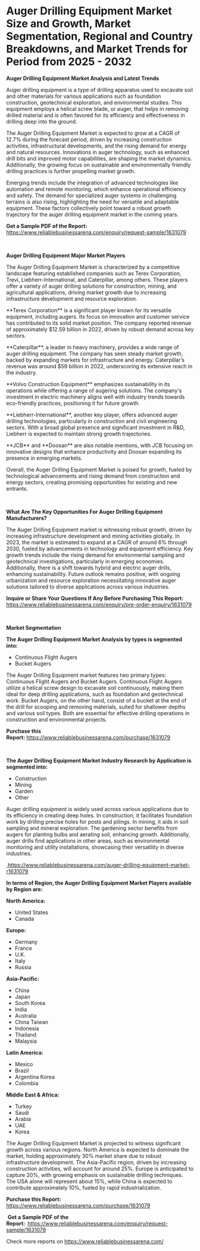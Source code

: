 <p><h1>Auger Drilling Equipment Market Size and Growth, Market Segmentation, Regional and Country Breakdowns, and Market Trends for Period from 2025 -  2032</h1></p><p><strong>Auger Drilling Equipment Market Analysis and Latest Trends</strong></p>
<p><p>Auger drilling equipment is a type of drilling apparatus used to excavate soil and other materials for various applications such as foundation construction, geotechnical exploration, and environmental studies. This equipment employs a helical screw blade, or auger, that helps in removing drilled material and is often favored for its efficiency and effectiveness in drilling deep into the ground.</p><p>The Auger Drilling Equipment Market is expected to grow at a CAGR of 12.7% during the forecast period, driven by increasing construction activities, infrastructural developments, and the rising demand for energy and natural resources. Innovations in auger technology, such as enhanced drill bits and improved motor capabilities, are shaping the market dynamics. Additionally, the growing focus on sustainable and environmentally friendly drilling practices is further propelling market growth.</p><p>Emerging trends include the integration of advanced technologies like automation and remote monitoring, which enhance operational efficiency and safety. The demand for specialized auger systems in challenging terrains is also rising, highlighting the need for versatile and adaptable equipment. These factors collectively point toward a robust growth trajectory for the auger drilling equipment market in the coming years.</p></p>
<p><strong>Get a Sample PDF of the Report:&nbsp;</strong> <a href="https://www.reliablebusinessarena.com/enquiry/request-sample/1631079?utm_campaign=3498&utm_medium=2&utm_source=Github&utm_content=ia&utm_term=10042025&utm_id=auger-drilling-equipment">https://www.reliablebusinessarena.com/enquiry/request-sample/1631079</a></p>
<p>&nbsp;</p>
<p><strong>Auger Drilling Equipment Major Market Players</strong></p>
<p><p>The Auger Drilling Equipment Market is characterized by a competitive landscape featuring established companies such as Terex Corporation, Trevi, Liebherr-International, and Caterpillar, among others. These players offer a variety of auger drilling solutions for construction, mining, and agricultural applications, driving market growth due to increasing infrastructure development and resource exploration.</p><p>**Terex Corporation** is a significant player known for its versatile equipment, including augers. Its focus on innovation and customer service has contributed to its solid market position. The company reported revenue of approximately $12.59 billion in 2022, driven by robust demand across key sectors.</p><p>**Caterpillar**, a leader in heavy machinery, provides a wide range of auger drilling equipment. The company has seen steady market growth, backed by expanding markets for infrastructure and energy. Caterpillar’s revenue was around $59 billion in 2022, underscoring its extensive reach in the industry.</p><p>**Volvo Construction Equipment** emphasizes sustainability in its operations while offering a range of augering solutions. The company's investment in electric machinery aligns well with industry trends towards eco-friendly practices, positioning it for future growth.</p><p>**Liebherr-International**, another key player, offers advanced auger drilling technologies, particularly in construction and civil engineering sectors. With a broad global presence and significant investment in R&D, Liebherr is expected to maintain strong growth trajectories.</p><p>**JCB** and **Doosan** are also notable mentions, with JCB focusing on innovative designs that enhance productivity and Doosan expanding its presence in emerging markets.</p><p>Overall, the Auger Drilling Equipment Market is poised for growth, fueled by technological advancements and rising demand from construction and energy sectors, creating promising opportunities for existing and new entrants.</p></p>
<p>&nbsp;</p>
<p><strong>What Are The Key Opportunities For Auger Drilling Equipment Manufacturers?</strong></p>
<p><p>The Auger Drilling Equipment market is witnessing robust growth, driven by increasing infrastructure development and mining activities globally. In 2023, the market is estimated to expand at a CAGR of around 6% through 2030, fueled by advancements in technology and equipment efficiency. Key growth trends include the rising demand for environmental sampling and geotechnical investigations, particularly in emerging economies. Additionally, there is a shift towards hybrid and electric auger drills, enhancing sustainability. Future outlook remains positive, with ongoing urbanization and resource exploration necessitating innovative auger solutions tailored to diverse applications across various industries.</p></p>
<p><strong>Inquire or Share Your Questions If Any Before Purchasing This Report:</strong> <a href="https://www.reliablebusinessarena.com/enquiry/pre-order-enquiry/1631079?utm_campaign=3498&utm_medium=2&utm_source=Github&utm_content=ia&utm_term=10042025&utm_id=auger-drilling-equipment">https://www.reliablebusinessarena.com/enquiry/pre-order-enquiry/1631079</a></p>
<p>&nbsp;</p>
<p><strong>Market Segmentation</strong></p>
<p><strong>The Auger Drilling Equipment Market Analysis by types is segmented into:</strong></p>
<p><ul><li>Continuous Flight Augers</li><li>Bucket Augers</li></ul></p>
<p><p>The Auger Drilling Equipment market features two primary types: Continuous Flight Augers and Bucket Augers. Continuous Flight Augers utilize a helical screw design to excavate soil continuously, making them ideal for deep drilling applications, such as foundation and geotechnical work. Bucket Augers, on the other hand, consist of a bucket at the end of the drill for scooping and removing materials, suited for shallower depths and various soil types. Both are essential for effective drilling operations in construction and environmental projects.</p></p>
<p><strong>Purchase this Report:&nbsp;</strong><a href="https://www.reliablebusinessarena.com/purchase/1631079?utm_campaign=3498&utm_medium=2&utm_source=Github&utm_content=ia&utm_term=10042025&utm_id=auger-drilling-equipment">https://www.reliablebusinessarena.com/purchase/1631079</a></p>
<p>&nbsp;</p>
<p><strong>The Auger Drilling Equipment Market Industry Research by Application is segmented into:</strong></p>
<p><ul><li>Construction</li><li>Mining</li><li>Garden</li><li>Other</li></ul></p>
<p><p>Auger drilling equipment is widely used across various applications due to its efficiency in creating deep holes. In construction, it facilitates foundation work by drilling precise holes for posts and pilings. In mining, it aids in soil sampling and mineral exploration. The gardening sector benefits from augers for planting bulbs and aerating soil, enhancing growth. Additionally, auger drills find applications in other areas, such as environmental monitoring and utility installations, showcasing their versatility in diverse industries.</p></p>
<p><a href="https://www.reliablebusinessarena.com/auger-drilling-equipment-market-r1631079?utm_campaign=3498&utm_medium=2&utm_source=Github&utm_content=ia&utm_term=10042025&utm_id=auger-drilling-equipment">&nbsp;https://www.reliablebusinessarena.com/auger-drilling-equipment-market-r1631079</a></p>
<p><strong>In terms of Region, the Auger Drilling Equipment Market Players available by Region are:</strong></p>
<p>
    <p> <strong> North America: </strong>
        <ul>
            <li>United States</li>
            <li>Canada</li>
        </ul>
        </p> 
    <p> <strong> Europe: </strong>
        <ul>
            <li>Germany</li>
            <li>France</li>
            <li>U.K.</li>
            <li>Italy</li>
            <li>Russia</li>
        </ul>
        </p> 
    <p> <strong> Asia-Pacific: </strong>
        <ul>
            <li>China</li>
            <li>Japan</li>
            <li>South Korea</li>
            <li>India</li>
            <li>Australia</li>
            <li>China Taiwan</li>
            <li>Indonesia</li>
            <li>Thailand</li>
            <li>Malaysia</li>
        </ul>
        </p> 
    <p> <strong> Latin America: </strong>
        <ul>
            <li>Mexico</li>
            <li>Brazil</li>
            <li>Argentina Korea</li>
            <li>Colombia</li>
        </ul>
        </p> 
    <p> <strong> Middle East & Africa: </strong>
        <ul>
            <li>Turkey</li>
            <li>Saudi</li>
            <li>Arabia</li>
            <li>UAE</li>
            <li>Korea</li>
        </ul>
    </p>
    </p>
<p><p>The Auger Drilling Equipment Market is projected to witness significant growth across various regions. North America is expected to dominate the market, holding approximately 30% market share due to robust infrastructure development. The Asia-Pacific region, driven by increasing construction activities, will account for around 25%. Europe is anticipated to capture 20%, with growing emphasis on sustainable drilling techniques. The USA alone will represent about 15%, while China is expected to contribute approximately 10%, fueled by rapid industrialization.</p></p>
<p><strong>Purchase this Report: </strong><a href="https://www.reliablebusinessarena.com/purchase/1631079?utm_campaign=3498&utm_medium=2&utm_source=Github&utm_content=ia&utm_term=10042025&utm_id=auger-drilling-equipment">https://www.reliablebusinessarena.com/purchase/1631079</a></p>
<p>&nbsp;<strong>Get a Sample PDF of the Report:&nbsp;&nbsp;</strong><a href="https://www.reliablebusinessarena.com/enquiry/request-sample/1631079?utm_campaign=3498&utm_medium=2&utm_source=Github&utm_content=ia&utm_term=10042025&utm_id=auger-drilling-equipment">https://www.reliablebusinessarena.com/enquiry/request-sample/1631079</a></p>
<p><strong></strong></p>
<p>Check more reports on <a href="https://www.reliablebusinessarena.com/?utm_campaign=3498&utm_medium=2&utm_source=Github&utm_content=ia&utm_term=10042025&utm_id=auger-drilling-equipment">https://www.reliablebusinessarena.com/</a></p>